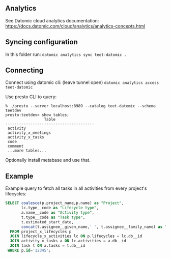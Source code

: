 ## Analytics

See Datomic cloud analytics documentation: https://docs.datomic.com/cloud/analytics/analytics-concepts.html

## Syncing configuration

In this folder run:
```datomic analytics sync teet-datomic .```


## Connecting

Connect using datomic cli: (leave tunnel open)
```datomic analytics access teet-datomic```

Use presto CLI to query:
```
% ./presto --server localhost:8989 --catalog teet-datomic --schema teetdev
presto:teetdev> show tables;
                 Table
---------------------------------------
 activity
 activity_x_meetings
 activity_x_tasks
 code
 comment
 ...more tables...
```

Optionally install metabase and use that.

## Example

Example query to fetch all tasks in all activities from every project's lifecycles:

```SQL
SELECT coalesce(p.project_name,p.name) as "Project",
       lc.type__code as "Lifecycle type",
       a.name__code as "Activity type",
       t.type__code as "Task type",
       t.estimated_start_date,
       concat(t.assignee__given_name,' ', t.assignee__family_name) as "Assignee"
  FROM project_x_lifecycles p
  JOIN lifecycle_x_activities lc ON p.lifecycles = lc.db__id
  JOIN activity_x_tasks a ON lc.activities = a.db__id
  JOIN task t ON a.tasks = t.db__id
 WHERE p.id='12345';
```
